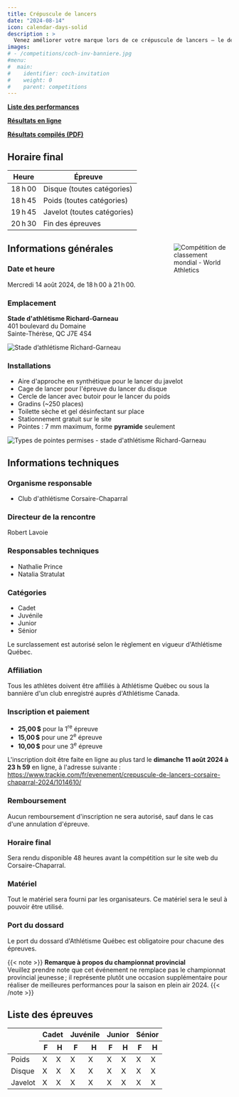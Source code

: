 ```yaml
---
title: Crépuscule de lancers
date: "2024-08-14"
icon: calendar-days-solid
description : >
  Venez améliorer votre marque lors de ce crépuscule de lancers – le dernier avant la fin de la saison en plein air 2024 !
images:
# - /competitions/coch-inv-banniere.jpg
#menu:
#  main:
#    identifier: coch-invitation
#    weight: 0
#    parent: competitions
---
```


[**Liste des performances**](https://assets.corsaire-chaparral.org/competitions/2024/liste-perf-crepuscule-lancers-coch-2024-08-14.pdf)

[**Résultats en ligne**](https://resultats.corsaire-chaparral.org/meets/crepuscule-lancers-2024)

[**Résultats compilés (PDF)**](https://assets.corsaire-chaparral.org/competitions/2024/resultats-crepuscule-lancers-coch-2024.pdf)

<!-- [**Résultats compilés (PDF**)](https://assets.corsaire-chaparral.org/competitions/2024/coch-invitation-2024-resultas.pdf) -->

<!-- [**Horaire final**](https://assets.corsaire-chaparral.org/competitions/2024/horaire-final-coch-inv-2024.pdf) -->

## Horaire final

| Heure   | Épreuve                     |
|---------|-----------------------------|
| 18 h 00  | Disque (toutes catégories)  |
| 18 h 45  | Poids (toutes catégories)   |
| 19 h 45  | Javelot (toutes catégories) |
| 20 h 30  | Fin des épreuves            |

<div style="max-width: 130px; float: inline-end; margin-inline-start: .75rem;">

![Compétition de classement mondial - World Athletics](https://assets.corsaire-chaparral.org/competitions/2023/world-athletics-fr-2023.jpg)

</div>

## Informations générales

### Date et heure

Mercredi 14 août 2024, de 18 h 00 à 21 h 00.

### Emplacement

**Stade d'athlétisme Richard-Garneau**\
401 boulevard du Domaine\
Sainte-Thérèse, QC J7E 4S4

![Stade d’athlétisme Richard-Garneau](/img/stade-richard-garneau.jpg)

### Installations

-   Aire d'approche en synthétique pour le lancer du javelot
-   Cage de lancer pour l'épreuve du lancer du disque
-   Cercle de lancer avec butoir pour le lancer du poids
-   Gradins (\~250 places)
-   Toilette sèche et gel désinfectant sur place
-   Stationnement gratuit sur le site
-   Pointes : 7 mm maximum, forme **pyramide** seulement

![Types de pointes permises - stade d'athlétisme Richard-Garneau](https://assets.corsaire-chaparral.org/img/pointes-richard-garneau.jpg)

## 

## Informations techniques

### Organisme responsable

-   Club d'athlétisme Corsaire-Chaparral

### Directeur de la rencontre

Robert Lavoie

### Responsables techniques

-   Nathalie Prince
-   Natalia Stratulat

### Catégories

-   Cadet
-   Juvénile
-   Junior
-   Sénior

Le surclassement est autorisé selon le règlement en vigueur d'Athlétisme Québec.

### Affiliation

Tous les athlètes doivent être affiliés à Athlétisme Québec ou sous la bannière d'un club enregistré auprès d'Athlétisme Canada.

### Inscription et paiement

-   **25,00 \$** pour la 1<sup>re</sup> épreuve
-   **15,00 \$** pour une 2<sup>e</sup> épreuve
-   **10,00 \$** pour une 3<sup>e</sup> épreuve

L'inscription doit être faite en ligne au plus tard le **dimanche 11 août 2024 à 23 h 59** en ligne, à l'adresse suivante :\
<https://www.trackie.com/fr/evenement/crepuscule-de-lancers-corsaire-chaparral-2024/1014610/>

### Remboursement

Aucun remboursement d'inscription ne sera autorisé, sauf dans le cas d'une annulation d'épreuve.

### Horaire final

Sera rendu disponible 48 heures avant la compétition sur le site web du Corsaire-Chaparral.

### Matériel

Tout le matériel sera fourni par les organisateurs. Ce matériel sera le seul à pouvoir être utilisé.

### Port du dossard

Le port du dossard d'Athlétisme Québec est obligatoire pour chacune des épreuves.

{{< note >}}
**Remarque à propos du championnat provincial**\
Veuillez prendre note que cet événement ne remplace pas le championnat provincial jeunesse ; il représente plutôt une occasion supplémentaire pour réaliser de meilleures performances pour la saison en plein air 2024.
{{< /note >}}

## Liste des épreuves

<table><thead>
  <tr>
    <th rowspan="2"> 			<br>&nbsp;&nbsp;			 		<br></th>
    <th colspan="2"> 			Cadet 		</th>
    <th colspan="2"> 			Juvénile 		</th>
    <th colspan="2"> 			Junior 		</th>
    <th colspan="2"> 			Sénior 		</th>
  </tr>
  <tr>
    <th> 			F 		</th>
    <th> 			H 		</th>
    <th> 			F 		</th>
    <th> 			H 		</th>
    <th> 			F 		</th>
    <th> 			H 		</th>
    <th> 			F 		</th>
    <th> 			H 		</th>
  </tr></thead>
<tbody>
  <tr>
    <td> 			Poids 		</td>
    <td> 			X 		</td>
    <td> 			X 		</td>
    <td> 			X 		</td>
    <td> 			X 		</td>
    <td> 			X 		</td>
    <td> 			X 		</td>
    <td> 			X 		</td>
    <td> 			X 		</td>
  </tr>
  <tr>
    <td> 			Disque 		</td>
    <td> 			X 		</td>
    <td> 			X 		</td>
    <td> 			X 		</td>
    <td> 			X 		</td>
    <td> 			X 		</td>
    <td> 			X 		</td>
    <td> 			X 		</td>
    <td> 			X 		</td>
  </tr>
  <tr>
    <td> 			Javelot 		</td>
    <td> 			X 		</td>
    <td> 			X 		</td>
    <td> 			X 		</td>
    <td> 			X 		</td>
    <td> 			X 		</td>
    <td> 			X 		</td>
    <td> 			X 		</td>
    <td> 			X 		</td>
  </tr>
</tbody></table>

